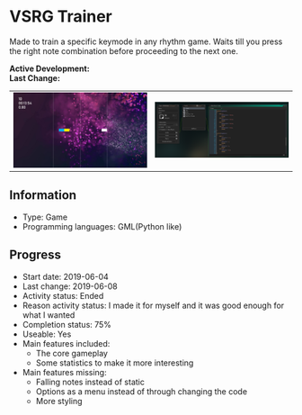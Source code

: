 # VSRG Trainer
Made to train a specific keymode in any rhythm game. Waits till you press the right note combination before proceeding to the next one.

**Active Development:** <br>
**Last Change:** <br>

| | |
| :---: | :---: |
| ![](/Screenshots/1-Game.png) | ![](/Screenshots/2-Code.png) |

## Information
- Type: Game
- Programming languages: GML(Python like)

## Progress
- Start date: 2019-06-04
- Last change: 2019-06-08
- Activity status: Ended
- Reason activity status: I made it for myself and it was good enough for what I wanted
- Completion status: 75%
- Useable: Yes
- Main features included: 
     - The core gameplay
     - Some statistics to make it more interesting
- Main features missing: 
     - Falling notes instead of static
     - Options as a menu instead of through changing the code
     - More styling
